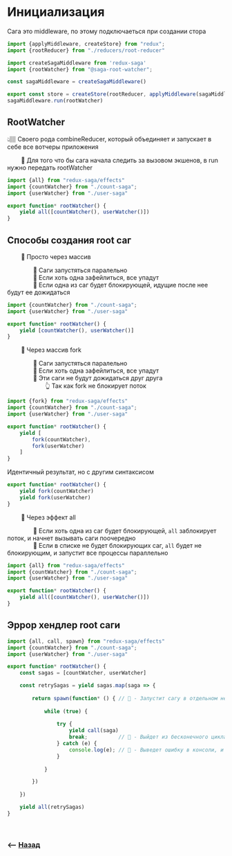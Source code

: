 # Инициализация  
Сага это middleware, по этому подключаеться при создании стора

```typescript
import {applyMiddleware, createStore} from "redux";
import {rootReducer} from "./reducers/root-reducer"

import createSagaMiddleware from 'redux-saga'
import {rootWatcher} from "@saga-root-watcher";

const sagaMiddleware = createSagaMiddleware()

export const store = createStore(rootReducer, applyMiddleware(sagaMiddleware))
sagaMiddleware.run(rootWatcher)
```

## RootWatcher    
👆🏽 Своего рода combineReducer, который объединяет и запускает в себе все вотчеры приложения   

&emsp;&emsp; 🔹 Для того что бы сага начала следить за вызовом экшенов, в run нужно передать rootWatcher

```typescript
import {all} from "redux-saga/effects"
import {countWatcher} from "./count-saga";
import {userWatcher} from "./user-saga"

export function* rootWatcher() {
    yield all([countWatcher(), userWatcher()])
}
```

## Способы создания root саг

&emsp;&emsp; 🔹 Просто через массив  

&emsp;&emsp;&emsp;&emsp; 🎯 Саги запустяться паралельно  
&emsp;&emsp;&emsp;&emsp; 🎯 Если хоть одна зафейлиться, все упадут  
&emsp;&emsp;&emsp;&emsp; 🎯 Если одна из саг будет блокирующей, идущие после нее будут ее дожидаться  
```typescript
import {countWatcher} from "./count-saga";
import {userWatcher} from "./user-saga"

export function* rootWatcher() {
    yield [countWatcher(), userWatcher()]
}
``` 

&emsp;&emsp; 🔹 Через массив fork

&emsp;&emsp;&emsp;&emsp; 🎯 Саги запустяться паралельно  
&emsp;&emsp;&emsp;&emsp; 🎯 Если хоть одна зафейлиться, все упадут  
&emsp;&emsp;&emsp;&emsp; 🎯 Эти саги не будут дожидаться друг друга    
&emsp;&emsp;&emsp;&emsp;&emsp;&emsp; 👆 Так как fork не блокирует поток     

```typescript
import {fork} from "redux-saga/effects"
import {countWatcher} from "./count-saga";
import {userWatcher} from "./user-saga"

export function* rootWatcher() {
    yield [
        fork(countWatcher),
        fork(userWatcher)
    ]
}
``` 

Идентичный результат, но с другим синтаксисом

```typescript
export function* rootWatcher() {
    yield fork(countWatcher)
    yield fork(userWatcher)
}
```

&emsp;&emsp; 🔹 Через эффект all     

&emsp;&emsp;&emsp;&emsp; 🎯 Если хоть одна из саг будет блокирующей, `all` заблокирует поток, и начнет вызывать саги поочередно  
&emsp;&emsp;&emsp;&emsp; 🎯 Если в списке не будет блокирующих саг, `all` будет не блокирующим, и запустит все процессы параллельно  

```typescript
import {all} from "redux-saga/effects"
import {countWatcher} from "./count-saga";
import {userWatcher} from "./user-saga"

export function* rootWatcher() {
    yield all([countWatcher(), userWatcher()])
}
```

## Эррор хендлер root саги

```typescript
import {all, call, spawn} from "redux-saga/effects"
import {countWatcher} from "./count-saga";
import {userWatcher} from "./user-saga"

export function* rootWatcher() {
    const sagas = [countWatcher, userWatcher]

    const retrySagas = yield sagas.map(saga => {
        
        return spawn(function* () { // 🎯 - Запустит сагу в отдельном независимом потоке
            
            while (true) {
                
                try {
                    yield call(saga)
                    break;          // 🎯 - Выйдет из бесконечного цикла при успешной отработке
                } catch (e) {
                    console.log(e); // 🎯 - Выведет ошибку в консоли, и сага будет перезапущенна в бесконечном цикле
                }
                
            }

        })
        
    })

    yield all(retrySagas)
}
```

<br>

### ⟵ **<a href="../../readme.md">Назад</a>**